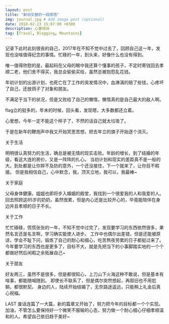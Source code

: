 ```yaml
---
layout: post
title: "新旧交替的一段感悟"
img: journal.jpg # Add image post (optional)
date: 2018-02-23 15:07:00 +0300
description: 心事倾诉
tag: [Travel, Blogging, Mountains]
---
```


记录下此时此刻很丧的自己，2017年在不知不觉中过去了，回顾自己这一年，发现也没啥值得纪念的事情。忙碌的一年，到头来，好像什么也没有得到。

唯一值得欣慰的是，最起码在父母的眼中我还算个懂事的孩子，不定时寄钱回去孝顺二老，他们舍不得买，我总会偷偷买给，虽然总被抱怨乱花钱。

年初计划的出游计划，也死亡在了工作的突发情况中，血淋漓的赔了些钱，心疼坏了自己，还放鸽子了对象和朋友。

不满足于当下的状况，但是又败给了自己的懒惰，懒惰真的是自己最大的敌人啊。

flag立的挺多的，年末的时候，回头看，发现嗯，大多数都还立着。

心里想，今年一定不能这个样子了，不然的话自己就太垃圾了。

于是在新年的鞭炮声中我又开始冥思苦想，把去年立的旗子开始逐个消灭。

关于生活

明明很认真努力的生活，确总是被无情的现实击败。年龄的增长，到了结婚的年级，看这大连的房价，又是一阵阵的扎心。
当初计划和现实的差距真不是一般的大。到处都是让你猝不及防的意外，一个还没接住，下一个就来了，让你目不暇接。
但是我相信自己，心中默念，我，顶天立地，我可以，我最棒~

关于家庭

父母身体健康。姐姐也即将步入婚姻的殿堂，我找到一个很爱我的人和我爱的人。
回去照顾这85岁的奶奶，虽然很累，但是内心还是比较开心的，毕竟能陪伴在身边并且孝顺的日子不长。

关于工作

忙忙碌碌，慌慌张张的一年，不知不觉中过完了，发现要学习的东西依然很多，果然名言还是名言啊，学习确实能使人进步。
工作中也偶尔出差错，但是还能被原谅，学会不耻下问，锻炼了自己的耐心和细心，吃苦熬夜劳累的日子都挺过来了。
今年要学习的东西也是更多了，目标不大，就是先把当下的小事脚踏实地的一个个都做好然后闲暇之余拓展自己~

关于朋友

好友两三，虽然不是很多，但是都很知心，上刀山下火海这种不敢说，但是基本有啥事，都能随喊随到。
即使长不联系了，但是偶尔突然想起，再叙旧也不用尬聊。都很默契。
身边的人，陆续开始结婚了，无奈路途遥远，只能稍上礼金后真心祝福。


LAST
废话连篇了一大篇，新的篇章又开始了，努力把今年的目标都一个个实现。加油，不管怎么要保持好一个微笑不服输的心态，努力做一个耐心细心仔细孝顺温和的人。希望自己依旧趋于美好~
